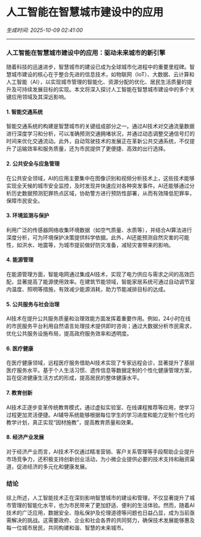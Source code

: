 # 人工智能在智慧城市建设中的应用

*生成时间: 2025-10-09 02:41:00*

---

### 人工智能在智慧城市建设中的应用：驱动未来城市的新引擎

随着科技的迅速进步，智慧城市的建设已成为全球城市化进程中的重要里程碑。智慧城市建设的核心在于整合先进的信息技术，如物联网（IoT）、大数据、云计算和人工智能（AI），以实现城市管理的智能化、资源分配的优化、居民生活质量的提升及可持续发展目标的实现。本文将深入探讨人工智能在智慧城市建设中的多个关键应用领域及其深远影响。

#### 1. 智能交通系统

智能交通系统的构建是智慧城市的关键组成部分之一。通过AI技术对交通流量数据进行深度学习和分析，可以准确预测交通拥堵状况，并通过动态调整交通信号灯的时间来优化交通流动。此外，自动驾驶技术的发展正在革新公共交通系统，不仅提升了运输效率和服务质量，还为市民提供了更便捷、高效的出行选择。

#### 2. 公共安全与应急管理

在公共安全领域，AI的应用主要集中在图像识别和视频分析技术上，这些技术能够实现全天候的城市安全监控，及时发现并快速应对各种突发事件。AI还能够通过分析历史数据预测犯罪热点区域，协助警方进行预防性部署，从而有效降低犯罪率，保障市民安全。

#### 3. 环境监测与保护

利用广泛的传感器网络收集环境数据（如空气质量、水质等），并结合AI算法进行深度分析，可为环境保护决策提供科学依据。此外，AI还能预测自然灾害的可能性，如洪水、地震等，为城市提前做好防灾准备，减轻灾害带来的影响。

#### 4. 能源管理

在能源管理方面，智能电网通过集成AI技术，实现了电力供应与需求之间的高效匹配，显著提高了能源使用效率。在建筑节能领域，智能家居系统可通过自动调节室内温度、照明等措施，有效减少能源消耗，助力节能减排目标的达成。

#### 5. 公共服务与社会治理

AI技术在提升公共服务质量和治理效能方面发挥着重要作用。例如，24小时在线的市民服务平台利用自然语言处理技术提供即时咨询；通过大数据分析市民需求，优化公共服务设施布局，提高政府服务效率和透明度。

#### 6. 医疗健康

在医疗健康领域，远程医疗服务借助AI技术实现了专家远程会诊，显著提升了基层医疗服务水平。基于个人生活习惯、遗传信息等数据定制的个性化健康管理方案，旨在促进健康生活方式的形成，提高居民的整体健康水平。

#### 7. 教育创新

AI技术正逐步变革传统教育模式，通过虚拟实验室、在线课程推荐等应用，使学习过程更加灵活便捷。AI辅导系统能够根据每位学生的学习进度和能力定制个性化的教学计划，真正实现“因材施教”，提高教育质量和效果。

#### 8. 经济产业发展

对于经济产业而言，AI技术不仅通过精准营销、客户关系管理等手段帮助企业提升市场竞争力，还积极支持创新创业活动，为小微企业提供必要的技术支持和融资渠道，促进经济的多元化和健康发展。

### 结论

综上所述，人工智能技术正在深刻影响智慧城市的建设和管理，不仅显著提升了城市管理的智能化水平，也为市民带来了更加舒适、便利的生活体验。然而，随着AI技术的广泛应用，数据安全、隐私保护及伦理道德等问题也日益凸显，成为当前亟需解决的挑战。这需要政府、企业和社会各界的共同努力，确保技术发展能够惠及每一位城市居民，共同构建和谐、智慧的未来城市。